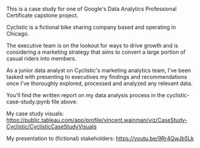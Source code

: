 This is a case study for one of Google's Data Analytics Professional Certificate capstone project.

Cyclistic is a fictional bike sharing company based and operating in Chicago. 

The executive team is on the lookout for ways to drive growth and is considering a marketing strategy that aims to convert a large portion of casual riders into members.

As a junior data analyst on Cyclistic's marketing analytics team, I've been tasked with presenting to executives my findings and recommendations once I've thoroughly explored, processed and analyzed any relevant data.

You'll find the written report on my data analysis process in the cyclistic-case-study.ipynb file above. 

My case study visuals: https://public.tableau.com/app/profile/vincent.wainman/viz/CaseStudy-Cyclistic/CyclisticCaseStudyVisuals

My presentation to (fictional) stakeholders: https://youtu.be/9Rr4QwJb5Lk
